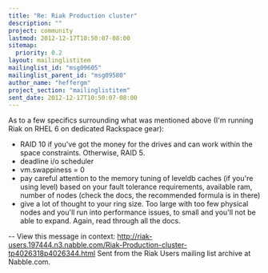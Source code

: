 ```yaml
---
title: "Re: Riak Production cluster"
description: ""
project: community
lastmod: 2012-12-17T10:50:07-08:00
sitemap:
  priority: 0.2
layout: mailinglistitem
mailinglist_id: "msg09605"
mailinglist_parent_id: "msg09580"
author_name: "heffergm"
project_section: "mailinglistitem"
sent_date: 2012-12-17T10:50:07-08:00
---
```



As to a few specifics surrounding what was mentioned above (I'm running Riak
on RHEL 6 on dedicated Rackspace gear):

- RAID 10 if you've got the money for the drives and can work within the
space constraints. Otherwise, RAID 5.
- deadline i/o scheduler
- vm.swappiness = 0
- pay careful attention to the memory tuning of leveldb caches (if you're
using level) based on your fault tolerance requirements, available ram,
number of nodes (check the docs, the recommended formula is in there)
- give a lot of thought to your ring size. Too large with too few physical
nodes and you'll run into performance issues, to small and you'll not be
able to expand. Again, read through all the docs.


--
View this message in context: 
http://riak-users.197444.n3.nabble.com/Riak-Production-cluster-tp4026318p4026344.html
Sent from the Riak Users mailing list archive at Nabble.com.

